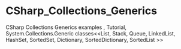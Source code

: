 # CSharp_Collections_Generics
CSharp Collections Generics examples , Tutorial, System.Collections.Generic classes&lt;&lt;List, Stack, Queue, LinkedList, HashSet, SortedSet, Dictionary, SortedDictionary, SortedList >>
